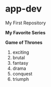 # app-dev
My First Repository 

**My Favorite Series**

**Game of Thrones**
1. exciting
2. brutal
3. fantasy
4. drama
5. conquest
6. triumph
